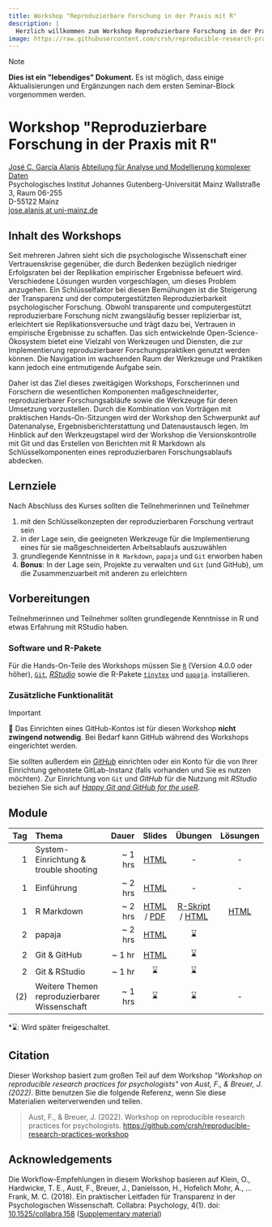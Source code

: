 ```yaml
---
title: Workshop "Reproduzierbare Forschung in der Praxis mit R"
description: |
  Herzlich willkommen zum Workshop Reproduzierbare Forschung in der Praxis mit R ...
image: https://raw.githubusercontent.com/crsh/reproducible-research-practices-workshop/main/src/slides/img/Rlogo.png
---
```


> [!NOTE]
> **Dies ist ein "lebendiges" Dokument.**
> Es ist möglich, dass einige Aktualisierungen und Ergänzungen nach dem ersten Seminar-Block vorgenommen werden.

# Workshop "Reproduzierbare Forschung in der Praxis mit R"

[José C. García Alanis](https://methoden.amd.psychologie.uni-mainz.de/jose-c-garcia-alanis/)
[Abteilung für Analyse und Modellierung komplexer Daten](https://methoden.amd.psychologie.uni-mainz.de/)\
Psychologisches Institut
Johannes Gutenberg-Universität Mainz
Wallstraße 3, Raum 06-255\
D-55122 Mainz\
[jose.alanis at uni-mainz.de](jose.alanis@uni-mainz.de)


## Inhalt des Workshops

Seit mehreren Jahren sieht sich die psychologische Wissenschaft einer Vertrauenskrise gegenüber, die durch Bedenken bezüglich niedriger Erfolgsraten bei der Replikation empirischer Ergebnisse befeuert wird. Verschiedene Lösungen wurden vorgeschlagen, um dieses Problem anzugehen. Ein Schlüsselfaktor bei diesen Bemühungen ist die Steigerung der Transparenz und der computergestützten Reproduzierbarkeit psychologischer Forschung. Obwohl transparente und computergestützt reproduzierbare Forschung nicht zwangsläufig besser replizierbar ist, erleichtert sie Replikationsversuche und trägt dazu bei, Vertrauen in empirische Ergebnisse zu schaffen. Das sich entwickelnde Open-Science-Ökosystem bietet eine Vielzahl von Werkzeugen und Diensten, die zur Implementierung reproduzierbarer Forschungspraktiken genutzt werden können. Die Navigation im wachsenden Raum der Werkzeuge und Praktiken kann jedoch eine entmutigende Aufgabe sein.

Daher ist das Ziel dieses zweitägigen Workshops, Forscherinnen und Forschern die wesentlichen Komponenten maßgeschneiderter, reproduzierbarer Forschungsabläufe sowie die Werkzeuge für deren Umsetzung vorzustellen. Durch die Kombination von Vorträgen mit praktischen Hands-On-Sitzungen wird der Workshop den Schwerpunkt auf Datenanalyse, Ergebnisberichterstattung und Datenaustausch legen. Im Hinblick auf den Werkzeugstapel wird der Workshop die Versionskontrolle mit Git und das Erstellen von Berichten mit R Markdown als Schlüsselkomponenten eines reproduzierbaren Forschungsablaufs abdecken.


## Lernziele

Nach Abschluss des Kurses sollten die Teilnehmerinnen und Teilnehmer

1. mit den Schlüsselkonzepten der reproduzierbaren Forschung vertraut sein
2. in der Lage sein, die geeigneten Werkzeuge für die Implementierung eines für sie maßgeschneiderten Arbeitsablaufs auszuwählen
3. grundlegende Kenntnisse in `R Markdown`, `papaja` und `Git`  erworben haben
4. **Bonus**: In der Lage sein, Projekte zu verwalten und `Git` (und GitHub), um die Zusammenzuarbeit mit anderen zu erleichtern


## Vorbereitungen

Teilnehmerinnen und Teilnehmer sollten grundlegende Kenntnisse in R und etwas Erfahrung mit RStudio haben.

### Software und R-Pakete

Für die Hands-On-Teile des Workshops müssen Sie [`R`](https://www.r-project.org/) (Version 4.0.0 oder höher), [`Git`](https://git-scm.com/), [*RStudio*](https://www.rstudio.com/products/rstudio/download/) sowie die R-Pakete [`tinytex`](https://yihui.org/tinytex/) und [`papaja`](https://github.com/crsh/papaja).  installieren.

### Zusätzliche Funktionalität

> [!IMPORTANT]
> 🚧 
> Das Einrichten eines GitHub-Kontos ist für diesen Workshop <b>nicht zwingend notwendig</b>. Bei Bedarf kann GitHub während des Workshops eingerichtet werden.

Sie sollten außerdem ein [*GitHub*](https://github.com/) einrichten oder ein Konto für die von Ihrer Einrichtung gehostete GitLab-Instanz (falls vorhanden und Sie es nutzen möchten). Zur Einrichtung von `Git` und *GitHub* für die Nutzung mit *RStudio* beziehen Sie sich auf [*Happy Git and GitHub for the useR*](https://happygitwithr.com/).


## Module

| Tag | Thema |   Dauer |                                                                                                Slides                                                                                                |                                                    Übungen                                                     |                                             Lösungen                                             |
| ---: | :---- |--------:|:----------------------------------------------------------------------------------------------------------------------------------------------------------------------------------------------------:|:--------------------------------------------------------------------------------------------------------------:|:------------------------------------------------------------------------------------------------:|
| 1 | System-Einrichtung & trouble shooting | ~ 1 hrs |                                                                           [HTML](https://hackmd.io/@JoseAlanis/BJ-lr0pJp)                                                                            |                                                       -                                                        |                                                -                                                 |
| 1 | Einführung | ~ 2 hrs |                                                       [HTML](https://josealanis.github.io/WoMepS-2023-reproduceR/slides/1_introduction.html#1)                                                       |                                                       -                                                        |                                                -                                                 |
| 1 | R Markdown | ~ 2 hrs | [HTML](https://josealanis.github.io/WoMepS-2023-reproduceR/slides/2_Intro_RMarkdown.html#1) /  [PDF](https://github.com/JoseAlanis/WoMepS-2023-reproduceR/blob/main/exercises/intro_to_markdown.pdf) | [R-Skript](https://github.com/JoseAlanis/WoMepS-2023-reproduceR/blob/main/exercises/Template_R-Skript.R) / [HTML](https://josealanis.github.io/WoMepS-2023-reproduceR/exercises/2_rmarkdown_question.html) | [HTML](https://josealanis.github.io/WoMepS-2023-reproduceR/exercises/2_rmarkdown_solution.html)  |
| 2 | papaja | ~ 2 hrs |                                                          [HTML](https://josealanis.github.io/WoMepS-2023-reproduceR/slides/3_papaja.html#1)                                                          |                                                       ⌛                                                        |
| 2 | Git & GitHub |  ~ 1 hr |                                                                                               [HTML](https://josealanis.github.io/WoMepS-2023-reproduceR/exercises/3_rmarkdown_question.html)                                                                                               |                                                       ⌛                                                        |
| 2 | Git & RStudio |  ~ 1 hr |                                                                                                  ⌛                                                                                                   |                                                       ⌛                                                        |
| (2) | Weitere Themen reproduzierbarer Wissenschaft | ~ 1 hrs |                                                                                                  ⌛                                                                                                   |                                                       ⌛                                                        |                                                -                                                 |


\*⌛: Wird später freigeschaltet.

## Citation

Dieser Workshop basiert zum großen Teil auf dem Workshop *"Workshop on reproducible research practices for psychologists" von Aust, F., & Breuer, J. (2022)*. Bitte benutzen Sie die folgende Referenz, wenn Sie diese Materialien weiterverwenden und teilen.

> Aust, F., & Breuer, J. (2022). Workshop on reproducible research practices for psychologists. https://github.com/crsh/reproducible-research-practices-workshop

## Acknowledgements

Die Workflow-Empfehlungen in diesem Workshop basieren auf Klein, O., Hardwicke, T. E., Aust, F., Breuer, J., Danielsson, H., Hofelich Mohr, A., … Frank, M. C. (2018). Ein praktischer Leitfaden für Transparenz in der Psychologischen Wissenschaft. Collabra: Psychology, 4(1). doi: [10.1525/collabra.158](https://doi.org/10.1525/collabra.158) ([Supplementary material](
http://psych-transparency-guide.uni-koeln.de/))

